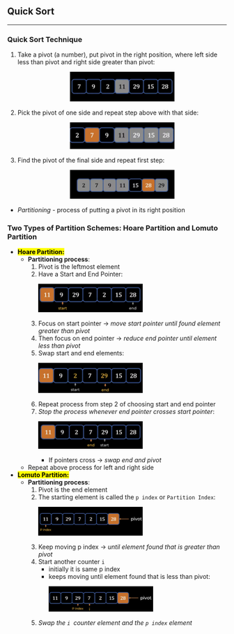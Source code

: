 ## Quick Sort
---
### Quick Sort Technique
1) Take a pivot (a number), put pivot in the right position, where left side less than pivot and right side greater than pivot: <p align="center"><img src="Images/pivot.png" width="240"></p>
2) Pick the pivot of one side and repeat step above with that side: <p align="center"><img src="Images/pivot2.png" width="240"></p>
3) Find the pivot of the final side and repeat first step: <p align="center"><img src="Images/pivot3.png" width="240"></p>
- *Partitioning* - process of putting a pivot in its right position
### **Two Types of Partition Schemes: Hoare Partition and Lomuto Partition**
- **<mark>Hoare Partition:</mark>**
    - **Partitioning process**:
        1) Pivot is the leftmost element
        2) Have a Start and End Pointer: <p align="left"><img src="Images/hoare.png" width="240"></p>
        3) Focus on start pointer -> *move start pointer until found element greater than pivot*
        4) Then focus on end pointer -> *reduce end pointer until element less than pivot*
        5) Swap start and end elements: <p align="left"><img src="Images/swap.png" width="240"></p>
        6) Repeat process from step 2 of choosing start and end pointer
        7) *Stop the process whenever end pointer crosses start pointer*: <p align="left"><img src="Images/cross.png" width="240"></p>
            - If pointers cross -> *swap end and pivot*
    - Repeat above process for left and right side
- **<mark>Lomuto Partition:</mark>**
    - **Partitioning process**:
        1) Pivot is the end element
        2) The starting element is called the ```p index``` or ```Partition Index```: <p align="left"><img src="Images/lomuto.png" width="240"></p>
        3) Keep moving p index -> *until element found that is greater than pivot*
        4) Start another counter ```i```
            - initially it is same p index
            - keeps moving until element found that is less than pivot: <p align="left"><img src="Images/counter.png" width="240"></p>
        5) *Swap the ```i ```counter element and the ```p index``` element*